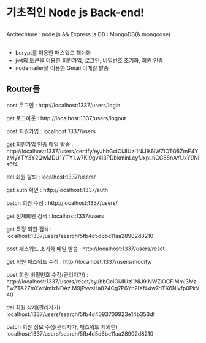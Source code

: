 # 기초적인 Node js Back-end!

##

Arcitechture : node.js && Express.js
DB : MongoDB(& mongoose)

##

-   bcrypt를 이용한 패스워드 해쉬화
-   jwt의 토큰을 이용한 회원가입, 로그인, 비밀번호 초기화, 회원 인증
-   nodemailer을 이용한 Gmail 이메일 발송

## Router들

post 로그인 : http://localhost:1337/users/login

get 로그아웃 : http://localhost:1337/users/logout

post 회원가입 : localhost:1337/users

get 회원가입 인증 메일 발송 : http://localhost:1337/users/certify/eyJhbGciOiJIUzI1NiJ9.NWZiOTQ5ZmE4YzMyYTY3Y2QwMDU1YTY1.w7Kl9gv4l3PDbkminLcyfJxpLhCG88nAYUxY9Nls6f4

del 회원 탈퇴 : localhost:1337/users/

get auth 확인 : http://localhost:1337/auth

patch 회원 수정 : http://localhost:1337/users/

get 전체회원 검색 : localhost:1337/users

get 특정 회원 검색 : localhost:1337/users/search/5fb4d5d6bc11aa28902d8210

post 패스워드 초기화 메일 발송 : http://localhost:1337/users/reset

get 회원 패스워드 수정 : http://localhost:1337/users/modify/

post 회원 비밀번호 수정(관리자가) : http://localhost:1337/users/reset/eyJhbGciOiJIUzI1NiJ9.NWZiOGFlMmI3MzEwZTA2ZmYwNmIxNDAz.M9jPvvsHa824Cg7P6Yh2lXf44w7riTK6Nivfp0PkV40

del 회원 삭제(관리자가) : localhost:1337/users/search/5fb4d4093709923e14b353df

patch 회원 정보 수정(관리자가, 패스워드 제외한) : localhost:1337/users/search/5fb4d5d6bc11aa28902d8210
